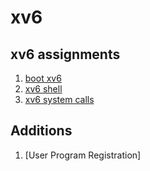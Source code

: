 xv6
==========================================================
## xv6 assignments
1. [boot xv6](https://github.com/qkenr7895/xv6/wiki/1.-boot-xv6)
2. [xv6 shell](https://github.com/qkenr7895/xv6/wiki/2.-xv6-shell)
3. [xv6 system calls](https://github.com/qkenr7895/xv6/wiki/3.-xv6-system-calls)


## Additions
1. [User Program Registration]
